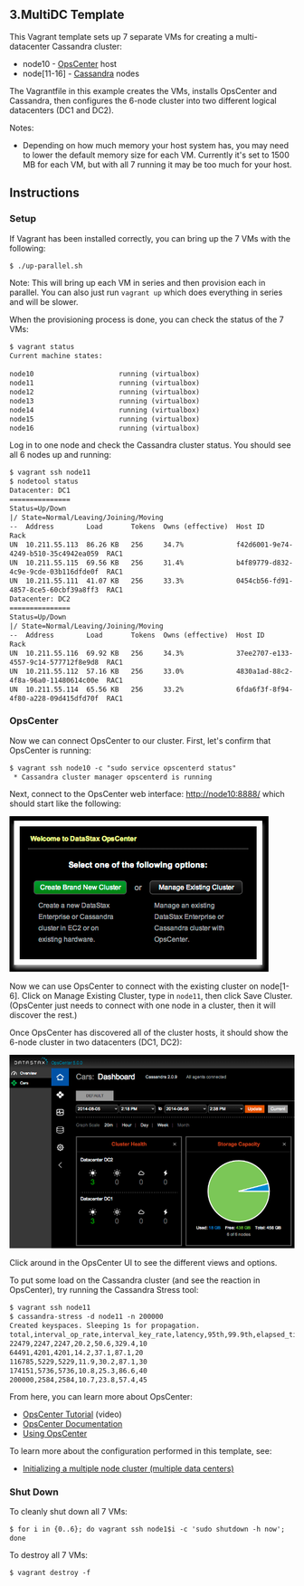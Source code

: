 ## 3.MultiDC Template

This Vagrant template sets up 7 separate VMs for creating a multi-datacenter Cassandra cluster:

* node10 - [OpsCenter](http://www.datastax.com/what-we-offer/products-services/datastax-opscenter) host
* node[11-16] - [Cassandra](http://planetcassandra.org/cassandra/) nodes

The Vagrantfile in this example creates the VMs, installs OpsCenter and Cassandra, then configures the 6-node cluster into two different logical datacenters (DC1 and DC2).

Notes:

* Depending on how much memory your host system has, you may need to lower the default memory size for each VM. Currently it's set to 1500 MB for each VM, but with all 7 running it may be too much for your host.

## Instructions

### Setup

If Vagrant has been installed correctly, you can bring up the 7 VMs with the following:

```
$ ./up-parallel.sh
```

Note: This will bring up each VM in series and then provision each in parallel. You can also just run `vagrant up` which does everything in series and will be slower.

When the provisioning process is done, you can check the status of the 7 VMs:

```
$ vagrant status
Current machine states:

node10                     running (virtualbox)
node11                     running (virtualbox)
node12                     running (virtualbox)
node13                     running (virtualbox)
node14                     running (virtualbox)
node15                     running (virtualbox)
node16                     running (virtualbox)
```

Log in to one node and check the Cassandra cluster status. You should see all 6 nodes up and running:

```
$ vagrant ssh node11
$ nodetool status
Datacenter: DC1
===============
Status=Up/Down
|/ State=Normal/Leaving/Joining/Moving
--  Address        Load       Tokens  Owns (effective)  Host ID                               Rack
UN  10.211.55.113  86.26 KB   256     34.7%             f42d6001-9e74-4249-b510-35c4942ea059  RAC1
UN  10.211.55.115  69.56 KB   256     31.4%             b4f89779-d832-4c9e-9cde-03b116dfde0f  RAC1
UN  10.211.55.111  41.07 KB   256     33.3%             0454cb56-fd91-4857-8ce5-60cbf39a8ff3  RAC1
Datacenter: DC2
===============
Status=Up/Down
|/ State=Normal/Leaving/Joining/Moving
--  Address        Load       Tokens  Owns (effective)  Host ID                               Rack
UN  10.211.55.116  69.92 KB   256     34.3%             37ee2707-e133-4557-9c14-577712f8e9d8  RAC1
UN  10.211.55.112  57.16 KB   256     33.0%             4830a1ad-88c2-4f8a-96a0-11480614c00e  RAC1
UN  10.211.55.114  65.56 KB   256     33.2%             6fda6f3f-8f94-4f80-a228-09d415dfd70f  RAC1
```

### OpsCenter

Now we can connect OpsCenter to our cluster. First, let's confirm that OpsCenter is running:

```
$ vagrant ssh node10 -c "sudo service opscenterd status"
 * Cassandra cluster manager opscenterd is running
```

Next, connect to the OpsCenter web interface: <http://node10:8888/> which should start like the following:

![OpsCenter Start Screenshot](../2.MultiNode/images/OpsCenterStart.png)

Now we can use OpsCenter to connect with the existing cluster on node[1-6]. Click on Manage Existing Cluster, type in `node11`, then click Save Cluster. (OpsCenter just needs to connect with one node in a cluster, then it will discover the rest.)

Once OpsCenter has discovered all of the cluster hosts, it should show the 6-node cluster in two datacenters (DC1, DC2):

![Build Complete Screenshot](images/OpsCenterView.png)

Click around in the OpsCenter UI to see the different views and options.

To put some load on the Cassandra cluster (and see the reaction in OpsCenter), try running the Cassandra Stress tool:

```
$ vagrant ssh node11
$ cassandra-stress -d node11 -n 200000
Created keyspaces. Sleeping 1s for propagation.
total,interval_op_rate,interval_key_rate,latency,95th,99.9th,elapsed_time
22479,2247,2247,20.2,50.6,329.4,10
64491,4201,4201,14.2,37.1,87.1,20
116785,5229,5229,11.9,30.2,87.1,30
174151,5736,5736,10.8,25.3,86.6,40
200000,2584,2584,10.7,23.8,57.4,45
```

From here, you can learn more about OpsCenter:

* [OpsCenter Tutorial](http://www.datastax.com/resources/tutorials/overview-opscenter) (video)
* [OpsCenter Documentation](http://www.datastax.com/documentation/opscenter/5.0/opsc/about_c.html)
* [Using OpsCenter](http://www.datastax.com/documentation/opscenter/4.1/opsc/online_help/opscUsing_g.html)

To learn more about the configuration performed in this template, see:

* [Initializing a multiple node cluster (multiple data centers)](http://www.datastax.com/documentation/cassandra/2.0/cassandra/initialize/initializeMultipleDS.html)

### Shut Down

To cleanly shut down all 7 VMs:

```
$ for i in {0..6}; do vagrant ssh node1$i -c 'sudo shutdown -h now'; done
```

To destroy all 7 VMs:

```
$ vagrant destroy -f
```
